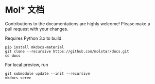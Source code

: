# Mol* 文档

Contributions to the documentations are highly welcome! Please make a pull request with your changes.

Requires Python 3.x to build.

```shell
pip install mkdocs-material
git clone --recursive https://github.com/molstar/docs.git
cd docs
```

For local preview, run

```shell
git submodule update --init --recursive
mkdocs serve
```
